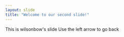 ```yaml
---
layout: slide
title: "Welcome to our second slide!"
---
```

This is wilsonbow's slide
Use the left arrow to go back
